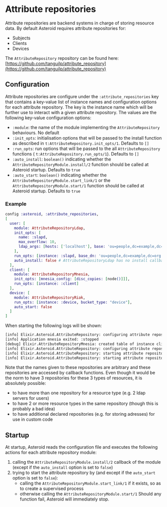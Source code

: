 # Attribute repositories

Attribute repositories are backend systems in charge of storing resource data. By default
Asteroid requires attribute repositories for:
- Subjects
- Clients
- Devices

The `AttributeRepository` repository can be found here:
[https://github.com/tanguilp/attribute_repository](https://github.com/tanguilp/attribute_repository)

## Configuration

Attribute repositories are configure under the `:attribute_repositories` key that contains
a key-value list of instance names and configuration options for each attribute repository.
The key is the instance name which will be further use to interact with a given attribute
repository. The values are the following key-value configuration options:
- `:module`: the name of the module implementing the `AttributeRepository` behaviours. No
default
- `:init_opts`: initialisation options that will be passed to the install function as described
in `t:AttributeRepository.init_opts/1`. Defaults to `[]`
- `:run_opts`: run options that will be passed to the all `AttributeRepository` functions (
`t:AttributeRepository.run_opts/1`). Defaults to `[]`
- `:auto_install`: `boolean()` indicating whether the `AttributeRepositoryModule.install/2`
function should be called at Asteroid startup. Defaults to `true`
- `:auto_start`: `boolean()` indicating whether the `AttributeRepositoryModule.start_link/1` or
the `AttributeRepositoryModule.start/1` function should be called at Asteroid startup.
Defaults to `true`

### Example

```elixir
config :asteroid, :attribute_repositories,
[
  user: [
    module: AttributeRepositoryLdap,
    init_opts: [
      name: :slapd,
      max_overflow: 10,
      ldap_args: [hosts: ['localhost'], base: 'ou=people,dc=example,dc=org']
    ],
    run_opts: [instance: :slapd, base_dn: 'ou=people,dc=example,dc=org'],
    auto_install: false # AttributeRepositoryLdap has no install callback implemented
  ],
  client: [
    module: AttributeRepositoryMnesia,
    init_opts: [mnesia_config: [disc_copies: [node()]]],
    run_opts: [instance: :client]
  ],
  device: [
    module: AttributeRepositoryRiak,
    run_opts: [instance: :device, bucket_type: "device"],
    auto_start: false
  ]
]
```

When starting the following logs will be shown:
```bash
[info] Elixir.Asteroid.AttributeRepository: configuring attribute repository `client`
[info] Application mnesia exited: :stopped
[debug] Elixir.AttributeRepositoryMnesia: created table of instance client
[info] Elixir.Asteroid.AttributeRepository: configuring attribute repository `device`
[info] Elixir.Asteroid.AttributeRepository: starting attribute repository `user`
[info] Elixir.Asteroid.AttributeRepository: starting attribute repository `client`
```

Note that the names given to these repositories are arbitrary and these repositories
are accessed by callback functions. Even though it would be the norm to have 3 repositories
for these 3 types of resources, it is absolutely possible:
- to have more than one repository for a resource type (e.g. 2 ldap servers for users)
- to have 2 or more resource types in the same repository (though this is probably a
bad idea)
- to have additional declared repositories (e.g. for storing adresses) for use in
custom code

## Startup

At startup, Asteroid reads the configuration file and executes the following actions for each
attribute repository module:
1. calling the `AttributeRepositoryModule.install/2` callback of the module (except if the
`auto_install` option is set to `false`)
2. trying to start the attribute repository by (and except if the `auto_start` option is set
to `false`):
    - calling the `AttributeRepositoryModule.start_link/1` if it exists, so as to create a
    supervised process
    - otherwise calling the `AttributeRepositoryModule.start/1`
Should any function fail, Asteroid will immediately stop.
